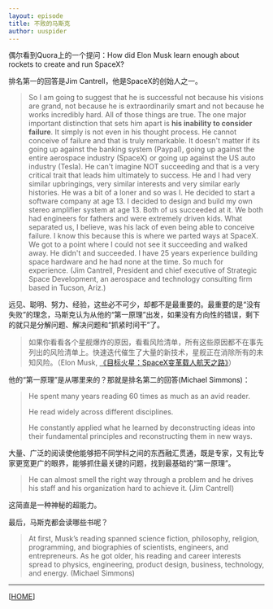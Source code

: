 ```yaml
---
layout: episode
title: 不败的马斯克
author: uuspider
---
```

偶尔看到Quora上的一个提问：How did Elon Musk learn enough about rockets to create and run SpaceX?

排名第一的回答是Jim Cantrell，他是SpaceX的创始人之一。

>So I am going to suggest that he is successful not because his visions are grand, not because he is extraordinarily smart and not because he works incredibly hard. All of those things are true. The one major important distinction that sets him apart is **his inability to consider failure**. It simply is not even in his thought process. He cannot conceive of failure and that is truly remarkable. It doesn't matter if its going up against the banking system (Paypal), going up against the entire aerospace industry (SpaceX) or going up against the US auto industry (Tesla). He can't imagine NOT succeeding and that is a very critical trait that leads him ultimately to success. He and I had very similar upbringings, very similar interests and very similar early histories. He was a bit of a loner and so was I. He decided to start a software company at age 13. I decided to design and build my own stereo amplifier system at age 13. Both of us succeeded at it. We both had engineers for fathers and were extremely driven kids. What separated us, I believe, was his lack of even being able to conceive failure. I know this because this is where we parted ways at SpaceX. We got to a point where I could not see it succeeding and walked away. He didn't and succeeded. I have 25 years experience building space hardware and he had none at the time. So much for experience. (Jim Cantrell, President and chief executive of Strategic Space Development, an aerospace and technology consulting firm based in Tucson, Ariz.)

远见、聪明、努力、经验，这些必不可少，却都不是最重要的。最重要的是“没有失败”的理念，马斯克认为从他的“第一原理”出发，如果没有方向性的错误，剩下的就只是分解问题、解决问题和“抓紧时间干”了。

>如果你看看各个星舰爆炸的原因，看看风险清单，所有这些原因都不在事先列出的风险清单上。快速迭代催生了大量的新技术，星舰正在消除所有的未知风险。（Elon Musk, [《目标火星：SpaceX变革载人航天之路》][ref01]）

他的“第一原理”是从哪里来的？那就是排名第二的回答(Michael Simmons)：

>He spent many years reading 60 times as much as an avid reader.
>
>He read widely across different disciplines.
>
>He constantly applied what he learned by deconstructing ideas into their fundamental principles and reconstructing them in new ways.

大量、广泛的阅读使他能够把不同学科之间的东西融汇贯通，既是专家，又有比专家更宽更广的眼界，能够抓住最关键的问题，找到最基础的“第一原理”。

>He can almost smell the right way through a problem and he drives his staff and his organization hard to achieve it. (Jim Cantrell)

这简直是一种神秘的超能力。

最后，马斯克都会读哪些书呢？

>At first, Musk’s reading spanned science fiction, philosophy, religion, programming, and biographies of scientists, engineers, and entrepreneurs. As he got older, his reading and career interests spread to physics, engineering, product design, business, technology, and energy. (Michael Simmons)


***

[[HOME][episode]]

[episode]:http://about.uuspider.com/2019/06/02/episodeindex.html
[ref01]:https://www.bilibili.com/video/BV1YR4y1n72j
